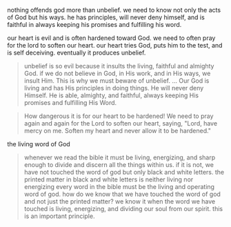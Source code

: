 nothing offends god more than unbelief. we need to know not only the acts of God but his ways.
he has principles, will never deny himself, and is faithful in always keeping his promises
and fulfilling his word.

our heart is evil and is often hardened toward God. we need to often pray for the lord to
soften our heart. our heart tries God, puts him to the test, and is self deceiving. 
eventually it produces unbelief. 

> unbelief is so evil because it insults the living, faithful and almighty God. if we do not believe in God, in His work, and in His ways, we insult Him. This is why we must beware of unbelief. ... Our God is living and has His principles in doing things. He will never deny Himself. He is able, almighty, and faithful, always keeping His promises and fulfilling His Word.

> How dangerous it is for our heart to be hardened! We need to pray again and again for the Lord to soften our heart, saying, "Lord, have mercy on me. Soften my heart and never allow it to be hardened."

the living word of God

> whenever we read the bible it must be living, energizing, and sharp enough to divide and discern all the things within us. if it is not, we have not touched the word of god but only black and white letters. the printed matter in black and white letters is neither living nor energizing every word in the bible must be the living and operating word of god. how do we know that we have touched the word of god and not just the printed matter? we know it when the word we have touched is living, energizing, and dividing our soul from our spirit. this is an important principle.

